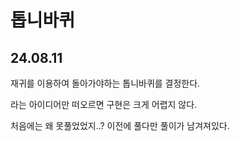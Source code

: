 # 톱니바퀴

## 24.08.11
재귀를 이용하여 돌아가야하는 톱니바퀴를 결정한다.

라는 아이디어만 떠오르면 구현은 크게 어렵지 않다.

처음에는 왜 못풀었었지..? 이전에 풀다만 풀이가 남겨져있다.